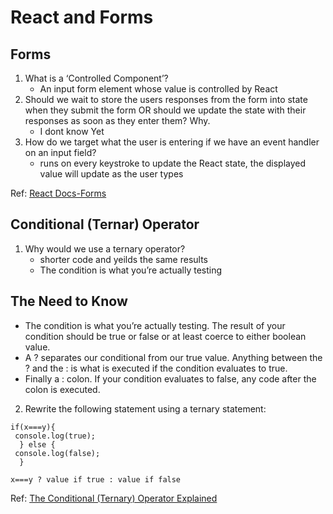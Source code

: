 # React and Forms  
## Forms
1. What is a ‘Controlled Component’?  
   - An input form element whose value is controlled by React  
2. Should we wait to store the users responses from the form into state when they submit the form OR should we update the state with their responses as soon as they enter them? Why.  
   - I dont know Yet
3. How do we target what the user is entering if we have an event handler on an input field?  
   - runs on every keystroke to update the React state, the displayed value will update as the user types

Ref: [React Docs-Forms](https://reactjs.org/docs/forms.html)  

## Conditional (Ternar) Operator
1. Why would we use a ternary operator? 
   - shorter code and yeilds the same results
   - The condition is what you’re actually testing 

## The Need to Know 

   - The condition is what you’re actually testing. The result of your condition should be true or false or at least coerce to either boolean value.
   - A ? separates our conditional from our true value. Anything between the ? and the : is what is executed if the condition evaluates to true.
   - Finally a : colon. If your condition evaluates to false, any code after the colon is executed.

2. Rewrite the following statement using a ternary statement:  

```
if(x===y){
 console.log(true);
  } else {
 console.log(false);
  }
```  

```  
x===y ? value if true : value if false
```




Ref: [The Conditional (Ternary) Operator Explained](https://codeburst.io/javascript-the-conditional-ternary-operator-explained-cac7218beeff)
